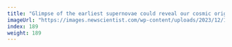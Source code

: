 ```yaml
---
title: "Glimpse of the earliest supernovae could reveal our cosmic origins"
imageUrl: "https://images.newscientist.com/wp-content/uploads/2023/12/14145539/SEI_184045393.jpg?width=788"
index: 189
weight: 189
---
```

